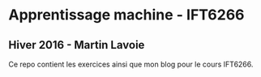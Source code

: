 Apprentissage machine - IFT6266
=====================

Hiver 2016 - Martin Lavoie
---------------------

Ce repo contient les exercices ainsi que mon blog pour le cours IFT6266.
